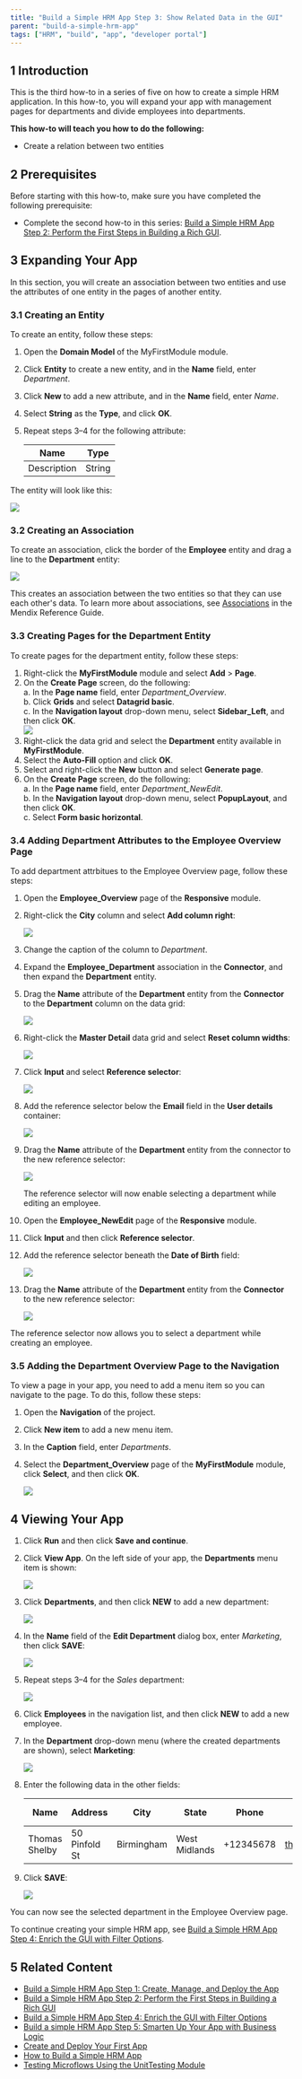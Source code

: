 ```yaml
---
title: "Build a Simple HRM App Step 3: Show Related Data in the GUI"
parent: "build-a-simple-hrm-app"
tags: ["HRM", "build", "app", "developer portal"]
---
```


## 1 Introduction

This is the third how-to in a series of five on how to create a simple HRM application. In this how-to, you will expand your app with management pages for departments and divide employees into departments.

**This how-to will teach you how to do the following:**

* Create a relation between two entities

## 2 Prerequisites

Before starting with this how-to, make sure you have completed the following prerequisite:

* Complete the second how-to in this series: [Build a Simple HRM App Step 2: Perform the First Steps in Building a Rich GUI](build-a-simple-hrm-app-2-first-steps-in-building-a-rich-gui).

## 3 Expanding Your App

In this section, you will create an association between two entities and use the attributes of one entity in the pages of another entity.

### 3.1 Creating an Entity

To create an entity, follow these steps:

1. Open the **Domain Model** of the MyFirstModule module.
2. Click **Entity** to create a new entity, and in the **Name** field, enter *Department*.
3. Click **New** to add a new attribute, and in the **Name** field, enter *Name*.
4. Select **String** as the **Type**, and click **OK**.
5. Repeat steps 3–4 for the following attribute:

    Name | Type
    --- | ---
    Description | String

The entity will look like this:

![](attachments/18448673/18580929.png)

### 3.2 Creating an Association

To create an association, click the border of the **Employee** entity and drag a line to the **Department** entity:

![](attachments/18448673/18580928.png)

This creates an association between the two entities so that they can use each other's data. To learn more about associations, see [Associations](/refguide7/associations) in the Mendix Reference Guide.

### 3.3 Creating Pages for the Department Entity

To create pages for the department entity, follow these steps:

1. Right-click the **MyFirstModule** module and select **Add** > **Page**.
2. On the **Create Page** screen, do the following:<br>
    a. In the **Page name** field, enter *Department_Overview*.<br>
    b. Click **Grids** and select **Datagrid basic**.<br>
    c. In the **Navigation layout** drop-down menu, select **Sidebar_Left**, and then click **OK**.<br>
    ![](attachments/18448673/18580927.png)
3. Right-click the data grid and select the **Department** entity available in **MyFirstModule**.
4. Select the **Auto-Fill** option and click **OK**.
5. Select and right-click the **New** button and select **Generate page**.
6. On the **Create Page** screen, do the following:<br>
    a. In the **Page name** field, enter *Department_NewEdit*.<br>
    b. In the **Navigation layout** drop-down menu, select **PopupLayout**, and then click **OK**.<br>
    c. Select **Form basic horizontal**.
    
### 3.4 Adding Department Attributes to the Employee Overview Page

To add department attrbitues to the Employee Overview page, follow these steps:

1. Open the **Employee_Overview** page of the **Responsive** module.
2. Right-click the **City** column and select **Add column right**:

    ![](attachments/18448673/18580924.png)
    
3. Change the caption of the column to *Department*.
4. Expand the **Employee_Department** association in the **Connector**, and then expand the **Department** entity.
5. Drag the **Name** attribute of the **Department** entity from the **Connector** to the **Department** column on the data grid:

    ![](attachments/18448673/18580923.png)
    
6. Right-click the **Master Detail** data grid and select **Reset column widths**:

    ![](attachments/18448673/18580922.png)
    
7. Click **Input** and select **Reference selector**:

    ![](attachments/18448673/18580921.png)
    
8. Add the reference selector below the **Email** field in the **User details** container:

    ![](attachments/18448673/18580918.png)
    
9. Drag the **Name** attribute of the **Department** entity from the connector to the new reference selector:

    ![](attachments/18448673/18580919.png)<br>

    The reference selector will now enable selecting a department while editing an employee.
    
10. Open the **Employee_NewEdit** page of the **Responsive** module.
11. Click **Input** and then click **Reference selector**.
12. Add the reference selector beneath the **Date of Birth** field:

    ![](attachments/18448673/18580917.png)
    
13. Drag the **Name** attribute of the **Department** entity from the **Connector** to the new reference selector:

    ![](attachments/18448673/18580916.png)

The reference selector now allows you to select a department while creating an employee.

### 3.5 Adding the Department Overview Page to the Navigation

To view a page in your app, you need to add a menu item so you can navigate to the page. To do this, follow these steps:

1. Open the **Navigation** of the project.
2. Click **New item** to add a new menu item.
3. In the **Caption** field, enter *Departments*.
4. Select the **Department_Overview** page of the **MyFirstModule** module, click **Select**, and then click **OK**.

    ![](attachments/18448673/18580915.png)  

## 4 Viewing Your App

1. Click **Run** and then click **Save and continue**.
2. Click **View App**. On the left side of your app, the **Departments** menu item is shown:

    ![](attachments/18448673/18580914.png)
    
3. Click **Departments**, and then click **NEW** to add a new department:

    ![](attachments/18448673/18580913.png)
    
4. In the **Name** field of the **Edit Department** dialog box, enter *Marketing*, then click **SAVE**:

    ![](attachments/18448673/18580912.png)
    
5. Repeat steps 3–4 for the *Sales* department:

    ![](attachments/18448673/18580911.png)
    
6. Click **Employees** in the navigation list, and then click **NEW** to add a new employee.
7. In the **Department** drop-down menu (where the created departments are shown), select **Marketing**:

    ![](attachments/18448673/18580910.png)
    
8. Enter the following data in the other fields:

    Name | Address | City | State | Phone | Email | Date of birth
    --- | --- | --- | --- | --- | --- | ---
    Thomas Shelby | 50 Pinfold St | Birmingham | West Midlands | +12345678 | thomas@shelby.com | 5/25/1976
    
9. Click **SAVE**:

    ![](attachments/18448673/18580909.png)
    
You can now see the selected department in the Employee Overview page.

To continue creating your simple HRM app, see [Build a Simple HRM App Step 4: Enrich the GUI with Filter Options](build-a-simple-hrm-app-4-enrich-the-gui-with-filter-options).

## 5 Related Content

* [Build a Simple HRM App Step 1: Create, Manage, and Deploy the App](build-a-simple-hrm-app-1-create-manage-and-deploy-the-app)
* [Build a Simple HRM App Step 2: Perform the First Steps in Building a Rich GUI](build-a-simple-hrm-app-2-first-steps-in-building-a-rich-gui)
* [Build a Simple HRM App Step 4: Enrich the GUI with Filter Options](build-a-simple-hrm-app-4-enrich-the-gui-with-filter-options)
* [Build a simple HRM App Step 5: Smarten Up Your App with Business Logic](build-a-simple-hrm-app-5-smarten-up-your-app-with-business-logic)
* [Create and Deploy Your First App](../getting-started/create-and-deploy-your-first-app)
* [How to Build a Simple HRM App](build-a-simple-hrm-app)
* [Testing Microflows Using the UnitTesting Module](../testing/testing-microflows-using-the-unittesting-module)
